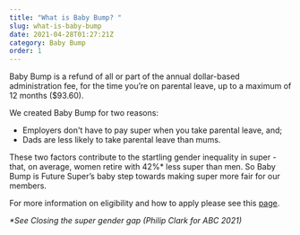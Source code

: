 ```yaml
---
title: "What is Baby Bump? "
slug: what-is-baby-bump
date: 2021-04-28T01:27:21Z
category: Baby Bump
order: 1
---
```


Baby Bump is a refund of all or part of the annual dollar-based administration fee, for the time you’re on parental leave, up to a maximum of 12 months ($93.60).

We created Baby Bump for two reasons:

*   Employers don't have to pay super when you take parental leave, and;
*   Dads are less likely to take parental leave than mums.

These two factors contribute to the startling gender inequality in super - that, on average, women retire with 42%\* less super than men. So Baby Bump is Future Super’s baby step towards making super more fair for our members.

For more information on eligibility and how to apply please see this [page](https://www.futuresuper.com.au/baby-bump/).

_\*See Closing the super gender gap (Philip Clark for ABC 2021)_
